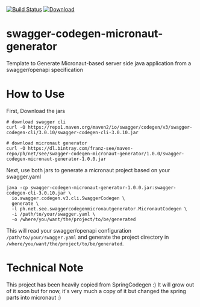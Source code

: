 [![Build Status](https://travis-ci.org/franz-see/swagger-codegen-micronaut-generator.svg?branch=master)](https://travis-ci.org/franz-see/swagger-codegen-micronaut-generator) 
[ ![Download](https://api.bintray.com/packages/franz-see/maven-repo/swagger-codegen-micronaut-generator/images/download.svg?version=0.0.1) ](https://bintray.com/franz-see/maven-repo/swagger-codegen-micronaut-generator/0.0.1/link)

# swagger-codegen-micronaut-generator
Template to Generate Micronaut-based server side java application from a swagger/openapi specification

# How to Use

First, Download the jars

```
# download swagger cli
curl -O https://repo1.maven.org/maven2/io/swagger/codegen/v3/swagger-codegen-cli/3.0.10/swagger-codegen-cli-3.0.10.jar

# download micronaut generator
curl -O https://dl.bintray.com/franz-see/maven-repo/ph/net/see/swagger-codegen-micronaut-generator/1.0.0/swagger-codegen-micronaut-generator-1.0.0.jar
```

Next, use both jars to generate a micronaut project based on your swagger.yaml

```
java -cp swagger-codegen-micronaut-generator-1.0.0.jar:swagger-codegen-cli-3.0.10.jar \
  io.swagger.codegen.v3.cli.SwaggerCodegen \
  generate \
  -l ph.net.see.swaggercodegenmicronautgenerator.MicronautCodegen \
  -i /path/to/your/swagger.yaml \
  -o /where/you/want/the/project/to/be/generated
``` 

This will read your swagger/openapi configuration `/path/to/your/swagger.yaml` and generate the project directory in `/where/you/want/the/project/to/be/generated`. 


# Technical Note
This project has been heavily copied from SpringCodegen :) It will grow out of it soon but for now, it's very much a copy of it but changed the spring parts into micronaut :)